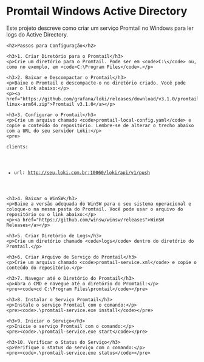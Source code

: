 <!DOCTYPE html>
<html lang="pt-br">
<head>
    <meta charset="UTF-8">
    <meta name="viewport" content="width=device-width, initial-scale=1.0">
    <title>Promtail Windows Active Directory</title>
</head>
<body>
    <h1>Promtail Windows Active Directory</h1>
    <p>Este projeto descreve como criar um serviço Promtail no Windows para ler logs do Active Directory.</p>

    <h2>Passos para Configuração</h2>

    <h3>1. Criar Diretório para o Promtail</h3>
    <p>Crie um diretório para o Promtail. Pode ser em <code>C:\</code> ou, como no exemplo, em <code>C:\Program Files</code>.</p>

    <h3>2. Baixar e Descompactar o Promtail</h3>
    <p>Baixe o Promtail e descompacte-o no diretório criado. Você pode usar o link abaixo:</p>
    <p><a href="https://github.com/grafana/loki/releases/download/v3.1.0/promtail-linux-arm64.zip">Promtail v3.1.0</a></p>

    <h3>3. Configurar o Promtail</h3>
    <p>Crie um arquivo chamado <code>promtail-local-config.yaml</code> e copie o conteúdo do repositório. Lembre-se de alterar o trecho abaixo com a URL do seu servidor Loki:</p>
    <pre>
<code>clients:
  - url: http://seu.loki.com.br:10060/loki/api/v1/push
</code>
    </pre>

    <h3>4. Baixar o WinSW</h3>
    <p>Baixe a versão adequada do WinSW para o seu sistema operacional e coloque-o na mesma pasta do Promtail. Você pode usar o arquivo do repositório ou o link abaixo:</p>
    <p><a href="https://github.com/winsw/winsw/releases">WinSW Releases</a></p>

    <h3>5. Criar Diretório de Logs</h3>
    <p>Crie um diretório chamado <code>logs</code> dentro do diretório do Promtail.</p>

    <h3>6. Criar Arquivo de Serviço do Promtail</h3>
    <p>Crie um arquivo chamado <code>promtail-service.xml</code> e copie o conteúdo do repositório.</p>

    <h3>7. Navegar até o Diretório do Promtail</h3>
    <p>Abra o CMD e navegue até o diretório do Promtail:</p>
    <pre><code>cd C:\Program Files\promtail</code></pre>

    <h3>8. Instalar o Serviço Promtail</h3>
    <p>Instale o serviço Promtail com o comando:</p>
    <pre><code>.\promtail-service.exe install</code></pre>

    <h3>9. Iniciar o Serviço</h3>
    <p>Inicie o serviço Promtail com o comando:</p>
    <pre><code>.\promtail-service.exe start</code></pre>

    <h3>10. Verificar o Status do Serviço</h3>
    <p>Verifique o status do serviço com o comando:</p>
    <pre><code>.\promtail-service.exe status</code></pre>
</body>
</html>

